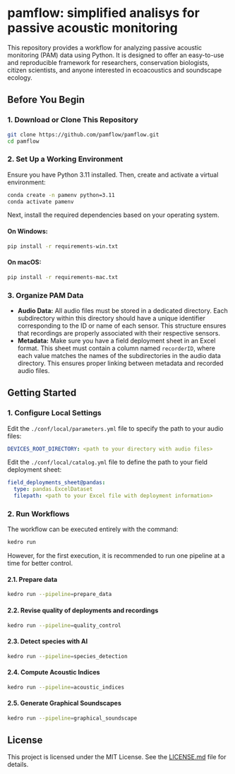 # pamflow: simplified analisys for passive acoustic monitoring

This repository provides a workflow for analyzing passive acoustic monitoring (PAM) data using Python. It is designed to offer an easy-to-use and reproducible framework for researchers, conservation biologists, citizen scientists, and anyone interested in ecoacoustics and soundscape ecology.

## Before You Begin

### 1. Download or Clone This Repository

```bash
git clone https://github.com/pamflow/pamflow.git
cd pamflow
```

### 2. Set Up a Working Environment
Ensure you have Python 3.11 installed. Then, create and activate a virtual environment:

```bash
conda create -n pamenv python=3.11
conda activate pamenv
```

Next, install the required dependencies based on your operating system.

#### On Windows:
```bash
pip install -r requirements-win.txt
```

#### On macOS:
```bash
pip install -r requirements-mac.txt
```

### 3. Organize PAM Data
- **Audio Data:** All audio files must be stored in a dedicated directory. Each subdirectory within this directory should have a unique identifier corresponding to the ID or name of each sensor. This structure ensures that recordings are properly associated with their respective sensors.
- **Metadata:** Make sure you have a field deployment sheet in an Excel format. This sheet must contain a column named `recorderID`, where each value matches the names of the subdirectories in the audio data directory. This ensures proper linking between metadata and recorded audio files.

## Getting Started

### 1. Configure Local Settings

Edit the `./conf/local/parameters.yml` file to specify the path to your audio files:
```yaml
DEVICES_ROOT_DIRECTORY: <path to your directory with audio files>
```

Edit the `./conf/local/catalog.yml` file to define the path to your field deployment sheet:
```yaml
field_deployments_sheet@pandas:
  type: pandas.ExcelDataset
  filepath: <path to your Excel file with deployment information>
```

### 2. Run Workflows

The workflow can be executed entirely with the command:
```bash
kedro run
```
However, for the first execution, it is recommended to run one pipeline at a time for better control.

#### 2.1. Prepare data
```bash
kedro run --pipeline=prepare_data
```

#### 2.2. Revise quality of deployments and recordings
```bash
kedro run --pipeline=quality_control
```

#### 2.3. Detect species with AI
```bash
kedro run --pipeline=species_detection
```

#### 2.4. Compute Acoustic Indices
```bash
kedro run --pipeline=acoustic_indices
```

#### 2.5. Generate Graphical Soundscapes
```bash
kedro run --pipeline=graphical_soundscape
```

## License

This project is licensed under the MIT License. See the [LICENSE.md](LICENSE.md) file for details.
